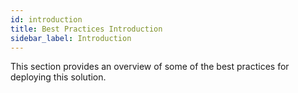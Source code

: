 ```yaml
---
id: introduction
title: Best Practices Introduction
sidebar_label: Introduction
---
```


This section provides an overview of some of the best practices for deploying this solution.
